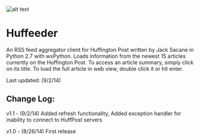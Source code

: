 ![alt text](http://i.imgur.com/xQx5g76.png "Huffeeder 1.1")

Huffeeder
=========

An RSS feed aggregator client for Huffington Post written by Jack Sacane in Python 2.7 with wxPython. Loads information from the newest 15 articles currently on the Huffington Post. To access an article summary, simply click on its title. To load the full article in web view, double click it or hit enter.

Last updated: (9/2/14)

Change Log:
-----------

v1.1 - (9/2/14) Added refresh functionality, Added exception handler for inability to connect to HuffPost servers


v1.0 - (8/26/14) First release
